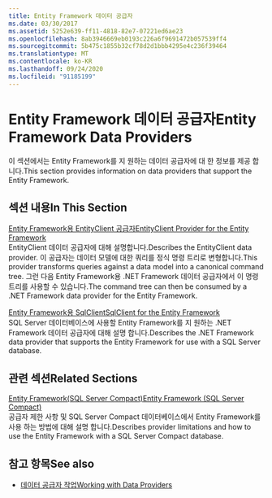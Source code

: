 ```yaml
---
title: Entity Framework 데이터 공급자
ms.date: 03/30/2017
ms.assetid: 5252e639-ff11-4818-82e7-07221ed6ae23
ms.openlocfilehash: 8ab3946669eb0193c226a6f9691472b057539ff4
ms.sourcegitcommit: 5b475c1855b32cf78d2d1bbb4295e4c236f39464
ms.translationtype: MT
ms.contentlocale: ko-KR
ms.lasthandoff: 09/24/2020
ms.locfileid: "91185199"
---
```

# <a name="entity-framework-data-providers"></a><span data-ttu-id="d0fe6-102">Entity Framework 데이터 공급자</span><span class="sxs-lookup"><span data-stu-id="d0fe6-102">Entity Framework Data Providers</span></span>

<span data-ttu-id="d0fe6-103">이 섹션에서는 Entity Framework를 지 원하는 데이터 공급자에 대 한 정보를 제공 합니다.</span><span class="sxs-lookup"><span data-stu-id="d0fe6-103">This section provides information on data providers that support the Entity Framework.</span></span>  
  
## <a name="in-this-section"></a><span data-ttu-id="d0fe6-104">섹션 내용</span><span class="sxs-lookup"><span data-stu-id="d0fe6-104">In This Section</span></span>  

 [<span data-ttu-id="d0fe6-105">Entity Framework용 EntityClient 공급자</span><span class="sxs-lookup"><span data-stu-id="d0fe6-105">EntityClient Provider for the Entity Framework</span></span>](entityclient-provider-for-the-entity-framework.md)  
 <span data-ttu-id="d0fe6-106">EntityClient 데이터 공급자에 대해 설명합니다.</span><span class="sxs-lookup"><span data-stu-id="d0fe6-106">Describes the EntityClient data provider.</span></span> <span data-ttu-id="d0fe6-107">이 공급자는 데이터 모델에 대한 쿼리를 정식 명령 트리로 변형합니다.</span><span class="sxs-lookup"><span data-stu-id="d0fe6-107">This provider transforms queries against a data model into a canonical command tree.</span></span> <span data-ttu-id="d0fe6-108">그런 다음 Entity Framework용 .NET Framework 데이터 공급자에서 이 명령 트리를 사용할 수 있습니다.</span><span class="sxs-lookup"><span data-stu-id="d0fe6-108">The command tree can then be consumed by a .NET Framework data provider for the Entity Framework.</span></span>  
  
 [<span data-ttu-id="d0fe6-109">Entity Framework용 SqlClient</span><span class="sxs-lookup"><span data-stu-id="d0fe6-109">SqlClient for the Entity Framework</span></span>](sqlclient-for-the-entity-framework.md)  
 <span data-ttu-id="d0fe6-110">SQL Server 데이터베이스에 사용할 Entity Framework를 지 원하는 .NET Framework 데이터 공급자에 대해 설명 합니다.</span><span class="sxs-lookup"><span data-stu-id="d0fe6-110">Describes the .NET Framework data provider that supports the Entity Framework for use with a SQL Server database.</span></span>  
  
## <a name="related-sections"></a><span data-ttu-id="d0fe6-111">관련 섹션</span><span class="sxs-lookup"><span data-stu-id="d0fe6-111">Related Sections</span></span>  

 <span data-ttu-id="d0fe6-112">[Entity Framework(SQL Server Compact)](/previous-versions/sql/compact/sql-server-compact-4.0/cc835494(v=sql.110))</span><span class="sxs-lookup"><span data-stu-id="d0fe6-112">[Entity Framework (SQL Server Compact)](/previous-versions/sql/compact/sql-server-compact-4.0/cc835494(v=sql.110))</span></span>  
 <span data-ttu-id="d0fe6-113">공급자 제한 사항 및 SQL Server Compact 데이터베이스에서 Entity Framework를 사용 하는 방법에 대해 설명 합니다.</span><span class="sxs-lookup"><span data-stu-id="d0fe6-113">Describes provider limitations and how to use the Entity Framework with a SQL Server Compact database.</span></span>  

## <a name="see-also"></a><span data-ttu-id="d0fe6-114">참고 항목</span><span class="sxs-lookup"><span data-stu-id="d0fe6-114">See also</span></span>

- [<span data-ttu-id="d0fe6-115">데이터 공급자 작업</span><span class="sxs-lookup"><span data-stu-id="d0fe6-115">Working with Data Providers</span></span>](working-with-data-providers.md)
